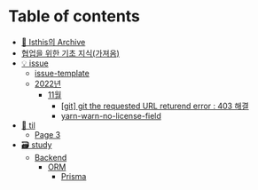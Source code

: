 # Table of contents

* [👻 Isthis의 Archive](README.md)
* [협업을 위한 기초 지식(가져옴)](<협업을 위한 기초 지식(가져옴).md>)
* [💡 issue](issue/README.md)
  * [issue-template](issue/issue-template.md)
  * [2022년](issue/page-2.md)
    * [11월](issue/2022/11/README.md)
      * [\[git\] git the requested URL returend error : 403 해결](issue/2022년/11월/git-git-the-requested-url-returend-error-403.md)
      * [yarn-warn-no-license-field](issue/2022/11/yarn-warn-no-license-field.md)
* [📖 til](til/README.md)
  * [Page 3](til/page-3.md)
* [🗃 study](study/README.md)
  * [Backend](<README (1).md>)
    * [ORM](study/backend/orm/README.md)
      * [Prisma](study/backend/orm/prisma.md)
